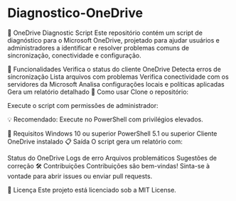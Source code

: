 ﻿# Diagnostico-OneDrive

 🧰 OneDrive Diagnostic Script
Este repositório contém um script de diagnóstico para o Microsoft OneDrive, projetado para ajudar usuários e administradores a identificar e resolver problemas comuns de sincronização, conectividade e configuração.

📌 Funcionalidades
Verifica o status do cliente OneDrive
Detecta erros de sincronização
Lista arquivos com problemas
Verifica conectividade com os servidores da Microsoft
Analisa configurações locais e políticas aplicadas
Gera um relatório detalhado
🚀 Como usar
Clone o repositório:


Execute o script com permissões de administrador:


💡 Recomendado: Execute no PowerShell com privilégios elevados.

📄 Requisitos
Windows 10 ou superior
PowerShell 5.1 ou superior
Cliente OneDrive instalado
📋 Saída
O script gera um relatório com:

Status do OneDrive
Logs de erro
Arquivos problemáticos
Sugestões de correção
🛠️ Contribuições
Contribuições são bem-vindas! Sinta-se à vontade para abrir issues ou enviar pull requests.

📜 Licença
Este projeto está licenciado sob a MIT License.
